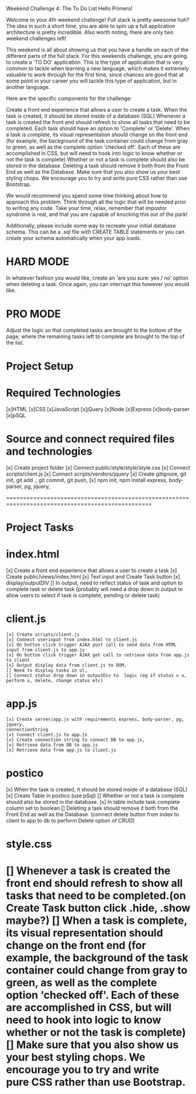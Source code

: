 Weekend Challenge 4: The To Do List
Hello Primers!

Welcome to your 4th weekend challenge! Full stack is pretty awesome huh? The idea in such a short time, you are able to spin up a full application architecture is pretty incredible. Also worth noting, there are only two weekend challenges left!

This weekend is all about showing us that you have a handle on each of the different parts of the full stack. For this weekends challenge, you are going to create a 'TO DO' application. This is the type of application that is very common to tackle when learning a new language, which makes it extremely valuable to work through for the first time, since chances are good that at some point in your career you will tackle this type of application, but in another language.

Here are the specific components for the challenge:

Create a front end experience that allows a user to create a task.
When the task is created, it should be stored inside of a database (SQL)
Whenever a task is created the front end should refresh to show all tasks that need to be completed.
Each task should have an option to 'Complete' or 'Delete'.
When a task is complete, its visual representation should change on the front end (for example, the background of the task container could change from gray to green, as well as the complete option 'checked off'. Each of these are accomplished in CSS, but will need to hook into logic to know whether or not the task is complete)
Whether or not a task is complete should also be stored in the database.
Deleting a task should remove it both from the Front End as well as the Database.
Make sure that you also show us your best styling chops. We encourage you to try and write pure CSS rather than use Bootstrap.

We would recommend you spend some time thinking about how to approach this problem. Think through all the logic that will be needed prior to writing any code. Take your time, relax, remember that impostor syndrome is real, and that you are capable of knocking this out of the park!

Additionally, please include some way to recreate your initial database schema. This can be a .sql file with CREATE TABLE statements or you can create your schema automatically when your app loads.

HARD MODE
=========

In whatever fashion you would like, create an 'are you sure: yes / no' option when deleting a task. Once again, you can interrupt this however you would like.

PRO MODE
========

Adjust the logic so that completed tasks are brought to the bottom of the page, where the remaining tasks left to complete are brought to the top of the list.



Project Setup
=============

Required Technologies
=====================
[x]HTML
[x]CSS
[x]JavaScript
[x]jQuery
[x]Node
[x]Express
[x]body-parser
[x]pSQL

Source and connect required files and technologies
==================================================
[x] Create project folder
[x] Connect public/style/style/style.css
[x] Connect scripts/client.js
[x] Connect scripts/vendors/jquery
[x] Create gitignore, git init, git add ., git commit, git push,
[x] npm init, npm install express,  body-parser, pg, jquery,

=================================================================================================


Project Tasks
=============

index.html
=========
[x] Create a front end experience that allows a user to create a task
    [x] Create  public/views/index.html
    [x] Text input and Create Task button
    [x] display/outputDIV
[] In output, need to reflect status of task and option to complete task or delete task
(probably will need a drop down in output to allow users to select if task is complete, pending or delete task)

client.js
=========
    [x] Create scripts/client.js
    [x] Connect userinput from index.html to client.js
    [x] On button click trigger AJAX post call to send data from HTML input from client.js to app.js
    [x] On button click trigger AJAX get call to retrieve data from app.js to client
    [x] Output display data from client.js to DOM,
    [] Need to display tasks in ul,
    [] Connect status drop down in outputDiv to  logic (eg if status = x, perform x, delete, change status etc)


app.js
======
    [x] Create server/app.js with requirements express, body-parser, pg, jquery,
    connectionString
    [x] Connect client.js to app.js
    [x] Create connection string to connect DB to app.js,
    [x] Retrieve data from DB to app.js
    [x] Retrieve data from app.js to client.js

postico
=======
[x] When the task is created, it should be stored inside of a database (SQL)
    [x] Create Table in postico (use pSql)
[] Whether or not a task is complete should also be stored in the database.
    [x] In table include task complete column set to boolean
    [] Deleting a task should remove it both from the Front End as well as the Database.
       (connect delete button from index to client to app to db to perform Delete option of CRUD)

style.css
=========
[] Whenever a task is created the front end
   should refresh to show all tasks that need to be completed.(on Create Task button click .hide, .show maybe?)
[] When a task is complete, its visual
   representation should change on the front end (for example, the background of the task container could change from gray to green, as well as the complete option 'checked off'. Each of these are accomplished in CSS, but will need to hook into logic to know whether or not the task is complete)
[] Make sure that you also show us your best
   styling chops. We encourage you to try and write    
   pure CSS rather than use Bootstrap.
=================================================================================================
